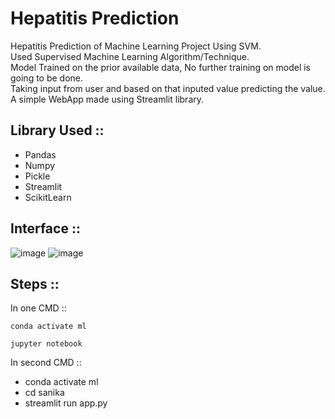 # Hepatitis Prediction
Hepatitis Prediction of Machine Learning Project Using SVM. <br />
Used Supervised Machine Learning Algorithm/Technique. <br />
Model Trained on the prior available data, No further training on model is going to be done. <br />
Taking input from user and based on that inputed value predicting the value. <br />
A simple WebApp made using Streamlit library.
## Library Used ::
 * Pandas
 * Numpy
 * Pickle
 * Streamlit
 * ScikitLearn

## Interface ::
![image](https://user-images.githubusercontent.com/67220403/153362059-b38eef1f-3ab4-49fe-ad8f-4bb9cd50e66a.png)
![image](https://user-images.githubusercontent.com/67220403/153362134-ab8f770f-53af-45e0-a9cf-4a11ff903400.png)

## Steps ::

In one CMD ::
 ```
 conda activate ml
 ```
 
 ```
 jupyter notebook
 ```

In second CMD ::
 * conda activate ml
 * cd sanika
 * streamlit run app.py

[//]: # "## Resource::"
[//]: # "Resource that may help you"
[//]: # "Some initial steps to build new project"
[//]: # "Needed CMD Commands"
[//]: # "https://www.youtube.com/watch?v=xl0N7tHiwlw&t=2067s"
